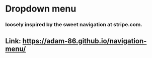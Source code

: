 # Dropdown menu 
### loosely inspired by the sweet navigation at stripe.com.

## Link: https://adam-86.github.io/navigation-menu/
